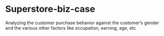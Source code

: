 # Superstore-biz-case
Analyzing the customer purchase behavior against the customer’s gender and the various other factors like occupation, earning, age, etc
